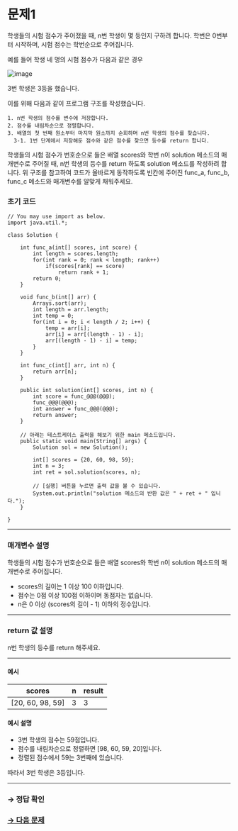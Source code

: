# 문제1

학생들의 시험 점수가 주어졌을 때, n번 학생이 몇 등인지 구하려 합니다. 학번은 0번부터 시작하며, 시험 점수는 학번순으로 주어집니다.

예를 들어 학생 네 명의 시험 점수가 다음과 같은 경우

![image](http://res.cloudinary.com/dpxurmkij/image/upload/c_scale,w_150/v1514466528/%E1%84%89%E1%85%AE%E1%84%92%E1%85%A1%E1%86%A8%E1%84%83%E1%85%B3%E1%86%BC%E1%84%89%E1%85%AE%E1%84%80%E1%85%AE%E1%84%92%E1%85%A1%E1%84%80%E1%85%B53_gcwr84.png)

3번 학생은 3등을 했습니다.

이를 위해 다음과 같이 프로그램 구조를 작성했습니다.

~~~
1. n번 학생의 점수를 변수에 저장합니다.
2. 점수를 내림차순으로 정렬합니다.
3. 배열의 첫 번째 원소부터 마지막 원소까지 순회하며 n번 학생의 점수를 찾습니다.
  3-1. 1번 단계에서 저장해둔 점수와 같은 점수를 찾으면 등수를 return 합니다.
~~~

학생들의 시험 점수가 번호순으로 들은 배열 scores와 학번 n이 solution 메소드의 매개변수로 주어질 때, n번 학생의 등수를 return 하도록 solution 메소드를 작성하려 합니다. 위 구조를 참고하여 코드가 올바르게 동작하도록 빈칸에 주어진 func_a, func_b, func_c 메소드와 매개변수를 알맞게 채워주세요.

### 초기 코드

```
// You may use import as below.
import java.util.*;

class Solution {

    int func_a(int[] scores, int score) {
        int length = scores.length;
        for(int rank = 0; rank < length; rank++)
            if(scores[rank] == score)
                return rank + 1;
        return 0;
    }
    
    void func_b(int[] arr) {
        Arrays.sort(arr);
        int length = arr.length;
        int temp = 0;
        for(int i = 0; i < length / 2; i++) {
            temp = arr[i];
            arr[i] = arr[(length - 1) - i];
            arr[(length - 1) - i] = temp;
        }
    }
    
    int func_c(int[] arr, int n) {
        return arr[n];
    }

    public int solution(int[] scores, int n) {
        int score = func_@@@(@@@);
        func_@@@(@@@);
        int answer = func_@@@(@@@);
        return answer;
    }

    // 아래는 테스트케이스 출력을 해보기 위한 main 메소드입니다.
    public static void main(String[] args) {
        Solution sol = new Solution();
        
        int[] scores = {20, 60, 98, 59};
        int n = 3;
        int ret = sol.solution(scores, n);

        // [실행] 버튼을 누르면 출력 값을 볼 수 있습니다.
        System.out.println("solution 메소드의 반환 값은 " + ret + " 입니다.");
    }

}
```

---

### 매개변수 설명
학생들의 시험 점수가 번호순으로 들은 배열 scores와 학번 n이 solution 메소드의 매개변수로 주어집니다.
* scores의 길이는 1 이상 100 이하입니다.
* 점수는 0점 이상 100점 이하이며 동점자는 없습니다.
* n은 0 이상 (scores의 길이 - 1) 이하의 정수입니다.

---

### return 값 설명
n번 학생의 등수를 return 해주세요.

---

#### 예시

| scores           | n | result |
|------------------|---|--------|
| [20, 60, 98, 59] | 3 | 3      |

#### 예시 설명

* 3번 학생의 점수는 59점입니다.
* 점수를 내림차순으로 정렬하면 [98, 60, 59, 20]입니다.
* 정렬된 점수에서 59는 3번째에 있습니다.

따라서 3번 학생은 3등입니다.

---

### → 정답 확인

### [→ 다음 문제](https://github.com/tnehf18/cosPro/blob/main/java/ex_2nd/ex_2nd_03/no_02/desc_02.md "cosPro 2급 Java 3차 2번 문제")
